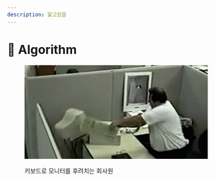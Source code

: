 ```yaml
---
description: 앓고있음
---
```


# 🐠 Algorithm

<figure><img src="../../.gitbook/assets/algorithm.png" alt="키보드로 모니터를 후려치는 회사원"><figcaption><p>키보드로 모니터를 후려치는 회사원</p></figcaption></figure>
